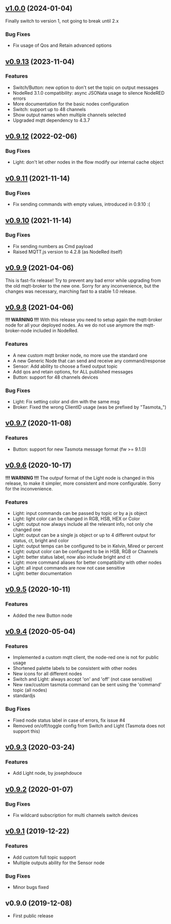 [v1.0.0](https://github.com/davemds/node-red-contrib-tasmota/compare/v0.9.13...v1.0.0) (2024-01-04)
-----------------------------------------------------------------------------------------------------
Finally switch to version 1, not going to break until 2.x

### Bug Fixes
- Fix usage of Qos and Retain advanced options


[v0.9.13](https://github.com/davemds/node-red-contrib-tasmota/compare/v0.9.12...v0.9.13) (2023-11-04)
-----------------------------------------------------------------------------------------------------

### Features
- Switch/Button: new option to don't set the topic on output messages
- NodeRed 3.1.0 compatibility: async JSONata usage to silence NodeRED errors
- More documentation for the basic nodes configuration
- Switch: support up to 48 channels
- Show output names when multiple channels selected
- Upgraded mqtt dependency to 4.3.7


[v0.9.12](https://github.com/davemds/node-red-contrib-tasmota/compare/v0.9.11...v0.9.12) (2022-02-06)
-----------------------------------------------------------------------------------------------------

### Bug Fixes
- Light: don't let other nodes in the flow modify our internal cache object


[v0.9.11](https://github.com/davemds/node-red-contrib-tasmota/compare/v0.9.10...v0.9.11) (2021-11-14)
-----------------------------------------------------------------------------------------------------

### Bug Fixes
- Fix sending commands with empty values, introduced in 0.9.10  :(


[v0.9.10](https://github.com/davemds/node-red-contrib-tasmota/compare/v0.9.9...v0.9.10) (2021-11-14)
----------------------------------------------------------------------------------------------------

### Bug Fixes
- Fix sending numbers as Cmd payload
- Raised MQTT.js version to 4.2.8 (as NodeRed itself)


[v0.9.9](https://github.com/davemds/node-red-contrib-tasmota/compare/v0.9.8...v0.9.9) (2021-04-06)
--------------------------------------------------------------------------------------------------
This is fast-fix release! Try to prevent any bad error while upgrading from the old
mqtt-broker to the new one.
Sorry for any inconvenience, but the changes was necessary, marching fast to a stable 1.0 release.


[v0.9.8](https://github.com/davemds/node-red-contrib-tasmota/compare/v0.9.7...v0.9.8) (2021-04-06)
--------------------------------------------------------------------------------------------------
**!!! WARNING !!!**
With this release you need to setup again the mqtt-broker node for all your
deployed nodes. As we do not use anymore the mqtt-broker-node included in NodeRed.

### Features
- A new custom mqtt broker node, no more use the standard one
- A new Generic Node that can send and receive any command/response
- Sensor: Add ability to choose a fixed output topic
- Add qos and retain options, for ALL published messages
- Button: support for 48 channels devices

### Bug Fixes
- Light: Fix setting color and dim with the same msg
- Broker: Fixed the wrong ClientID usage (was be prefixed by "Tasmota_")


[v0.9.7](https://github.com/davemds/node-red-contrib-tasmota/compare/v0.9.6...v0.9.7) (2020-11-08)
--------------------------------------------------------------------------------------------------

### Features
 - Button: support for new Tasmota message format (fw >= 9.1.0)


[v0.9.6](https://github.com/davemds/node-red-contrib-tasmota/compare/v0.9.5...v0.9.6) (2020-10-17)
--------------------------------------------------------------------------------------------------
**!!! WARNING !!!**
The outpuf format of the Light node is changed in this release, to make it
simpler, more consistent and more configurable.
Sorry for the inconvenience.

### Features
 - Light: input commands can be passed by topic or by a js object
 - Light: light color can be changed in RGB, HSB, HEX or Color
 - Light: output now always include all the relevant info, not only che changed one
 - Light: output can be a single js object or up to 4 different output for status, ct, bright and color
 - Light: output temps can be configured to be in Kelvin, Mired or percent
 - Light: output color can be configured to be in HSB, RGB or Channels
 - Light: better status label, now also include bright and ct
 - Light: more command aliases for better compatibility with other nodes
 - Light: all input commands are now not case sensitive
 - Light: better documentation


[v0.9.5](https://github.com/davemds/node-red-contrib-tasmota/compare/v0.9.4...v0.9.5) (2020-10-11)
--------------------------------------------------------------------------------------------------

### Features
 - Added the new Button node


[v0.9.4](https://github.com/davemds/node-red-contrib-tasmota/compare/v0.9.3...v0.9.4) (2020-05-04)
--------------------------------------------------------------------------------------------------

### Features
 - Implemented a custom mqtt client, the node-red one is not for public usage
 - Shortened palette labels to be consistent with other nodes
 - New icons for all different nodes
 - Switch and Light: always accept 'on' and 'off' (not case sensitive)
 - New raw/custom tasmota command can be sent using the 'command' topic (all nodes)
 - standardjs

### Bug Fixes
 - Fixed node status label in case of errors, fix issue #4
 - Removed on/off/toggle config from Switch and Light (Tasmota does not support this)


[v0.9.3](https://github.com/davemds/node-red-contrib-tasmota/compare/v0.9.2...v0.9.3) (2020-03-24)
--------------------------------------------------------------------------------------------------

### Features
 - Add Light node, by josephdouce


[v0.9.2](https://github.com/davemds/node-red-contrib-tasmota/compare/v0.9.1...v0.9.2) (2020-01-07)
--------------------------------------------------------------------------------------------------

### Bug Fixes
 - Fix wildcard subscription for multi channels switch devices


[v0.9.1](https://github.com/davemds/node-red-contrib-tasmota/compare/v0.9.0...v0.9.1) (2019-12-22)
--------------------------------------------------------------------------------------------------

### Features
 - Add custom full topic support
 - Multiple outputs ability for the Sensor node

### Bug Fixes
 - Minor bugs fixed


v0.9.0 (2019-12-08)
-------------------
 - First public release
